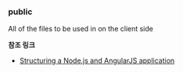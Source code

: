 ### public
All of the files to be used in on the client side





<B>참조 링크</B>
- [Structuring a Node.js and AngularJS application](http://stackoverflow.com/questions/13998793/structuring-a-node-js-and-angularjs-application)